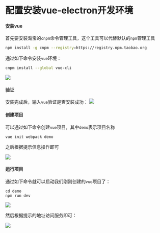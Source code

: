 # 配置安装vue-electron开发环境

#### 安装vue

首先要安装淘宝的`cnpm`命令管理工具，这个工具可以代替默认的`npm`管理工具

```sh
npm install -g cnpm --registry=https://registry.npm.taobao.org
```

通过如下命令安装`vue`环境：

```sh
cnpm install --global vue-cli  
```

![](https://syske-pic-bed.oss-cn-hangzhou.aliyuncs.com/imgs/images/20211128162704.png)

#### 验证

安装完成后，输入`vue`验证是否安装成功：
![](https://syske-pic-bed.oss-cn-hangzhou.aliyuncs.com/imgs/images/20211128162809.png)

#### 创建项目

可以通过如下命令创建`vue`项目，其中`demo`表示项目名称

```
vue init webpack demo
```

之后根据提示信息操作即可

![](https://syske-pic-bed.oss-cn-hangzhou.aliyuncs.com/imgs/images/20211128162958.png)

#### 运行项目

通过如下命令就可以启动我们刚刚创建的`vue`项目了：

```
cd demo
npm run dev
```

![](https://syske-pic-bed.oss-cn-hangzhou.aliyuncs.com/imgs/images/20211128163249.png)

然后根据提示的地址访问服务即可：

![](https://syske-pic-bed.oss-cn-hangzhou.aliyuncs.com/imgs/images/20211128163359.png)

